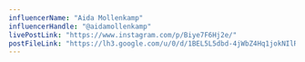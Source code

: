 ```yaml
---
influencerName: "Aida Mollenkamp"
influencerHandle: "@aidamollenkamp"
livePostLink: "https://www.instagram.com/p/Biye7F6Hj2e/"
postFileLink: "https://lh3.google.com/u/0/d/1BEL5L5dbd-4jWbZ4Hq1jokNIlRNXKTEl"
---
```

